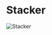 # Stacker

![Stacker](https://github.com/santiago-salinas/Stacker/assets/48341470/bb214b72-87b3-4e14-8495-4a6abc4b29da)
